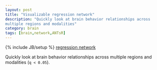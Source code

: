 ```yaml
---
layout: post
title: "Visualizable regression network"
description: "Quickly look at brain behavior relationships across
multiple regions and modalities"
category: brain
tags: [brain,network,ANTsR]
---
```

{% include JB/setup %}
[regression network](http://htmlpreview.github.io/?https://github.com/stnava/PediatricTemplateOfBrainPerfusion/blob/master/results.html)

Quickly look at brain behavior relationships across multiple regions
and modalities (`q < 0.05`).
